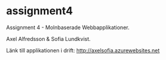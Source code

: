 # assignment4
Assignment 4 - Molnbaserade Webbapplikationer.

Axel Alfredsson & Sofia Lundkvist.

Länk till applikationen i drift: 
http://axelsofia.azurewebsites.net

